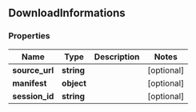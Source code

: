 ## DownloadInformations

### Properties
Name | Type | Description | Notes
------------ | ------------- | ------------- | -------------
**source_url** | **string** |  | [optional] 
**manifest** | **object** |  | [optional] 
**session_id** | **string** |  | [optional] 


